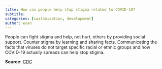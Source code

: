 ```yaml
---
title: How can people help stop stigma related to COVID-19?
subtitle: 
categories: [customization, development]
author: evan
---
```


People can fight stigma and help, not hurt, others by providing social support. Counter stigma by learning and sharing facts. Communicating the facts that viruses do not target specific racial or ethnic groups and how COVID-19 actually spreads can help stop stigma.

**Source:** [CDC](https://www.cdc.gov/coronavirus/2019-ncov/faq.html)